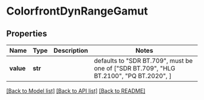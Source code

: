 # ColorfrontDynRangeGamut


## Properties
Name | Type | Description | Notes
------------ | ------------- | ------------- | -------------
**value** | **str** |  | defaults to "SDR BT.709",  must be one of ["SDR BT.709", "HLG BT.2100", "PQ BT.2020", ]

[[Back to Model list]](../README.md#documentation-for-models) [[Back to API list]](../README.md#documentation-for-api-endpoints) [[Back to README]](../README.md)


